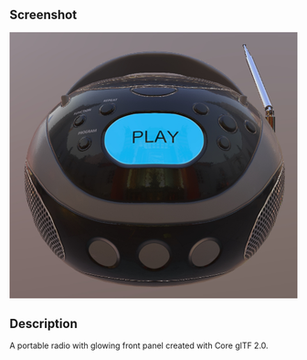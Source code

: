 ## Screenshot

![screenshot](screenshot/screenshot_large.jpg)

## Description

A portable radio with glowing front panel created with Core glTF 2.0.